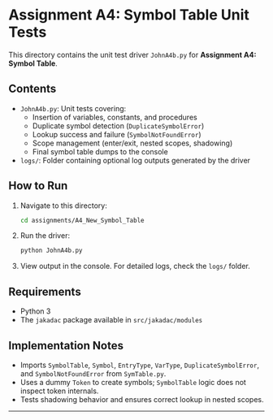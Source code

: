 # Assignment A4: Symbol Table Unit Tests

This directory contains the unit test driver `JohnA4b.py` for **Assignment A4: Symbol Table**.

## Contents

- `JohnA4b.py`: Unit tests covering:
  - Insertion of variables, constants, and procedures
  - Duplicate symbol detection (`DuplicateSymbolError`)
  - Lookup success and failure (`SymbolNotFoundError`)
  - Scope management (enter/exit, nested scopes, shadowing)
  - Final symbol table dumps to the console
- `logs/`: Folder containing optional log outputs generated by the driver

## How to Run

1. Navigate to this directory:
   ```sh
   cd assignments/A4_New_Symbol_Table
   ```
2. Run the driver:
   ```sh
   python JohnA4b.py
   ```
3. View output in the console. For detailed logs, check the `logs/` folder.

## Requirements

- Python 3
- The `jakadac` package available in `src/jakadac/modules`

## Implementation Notes

- Imports `SymbolTable`, `Symbol`, `EntryType`, `VarType`, `DuplicateSymbolError`, and `SymbolNotFoundError` from `SymTable.py`.
- Uses a dummy `Token` to create symbols; `SymbolTable` logic does not inspect token internals.
- Tests shadowing behavior and ensures correct lookup in nested scopes.

--- 